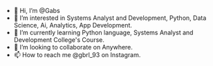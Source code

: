 - 👋 Hi, I’m @Gabs
- 👀 I’m interested in Systems Analyst and Development, Python, Data Science, Ai, Analytics, App Development.
- 🌱 I’m currently learning Python language, Systems Analyst and Development College's Course.
- 💞️ I’m looking to collaborate on Anywhere.
- 📫 How to reach me @gbrl_93 on Instagram.

<!---
Gabs024/Gabs024 is a ✨ special ✨ repository because its `README.md` (this file) appears on your GitHub profile.
You can click the Preview link to take a look at your changes.
--->
